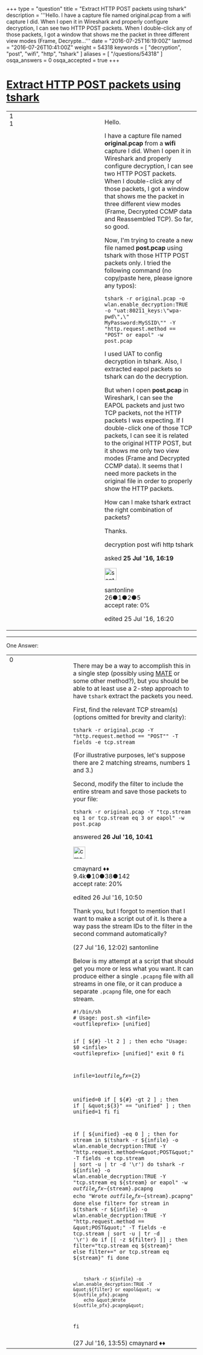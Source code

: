 +++
type = "question"
title = "Extract HTTP POST packets using tshark"
description = '''Hello. I have a capture file named original.pcap from a wifi capture I did. When I open it in Wireshark and properly configure decryption, I can see two HTTP POST packets. When I double-click any of those packets, I got a window that shows me the packet in three different view modes (Frame, Decrypte...'''
date = "2016-07-25T16:19:00Z"
lastmod = "2016-07-26T10:41:00Z"
weight = 54318
keywords = [ "decryption", "post", "wifi", "http", "tshark" ]
aliases = [ "/questions/54318" ]
osqa_answers = 0
osqa_accepted = true
+++

<div class="headNormal">

# [Extract HTTP POST packets using tshark](/questions/54318/extract-http-post-packets-using-tshark)

</div>

<div id="main-body">

<div id="askform">

<table id="question-table" style="width:100%;"><colgroup><col style="width: 50%" /><col style="width: 50%" /></colgroup><tbody><tr class="odd"><td style="width: 30px; vertical-align: top"><div class="vote-buttons"><div id="post-54318-score" class="post-score" title="current number of votes">1</div><div id="favorite-count" class="favorite-count">1</div></div></td><td><div id="item-right"><div class="question-body"><p>Hello.</p><p>I have a capture file named <strong>original.pcap</strong> from a <strong>wifi</strong> capture I did. When I open it in Wireshark and properly configure decryption, I can see two HTTP POST packets. When I double-click any of those packets, I got a window that shows me the packet in three different view modes (Frame, Decrypted CCMP data and Reassembled TCP). So far, so good.</p><p>Now, I'm trying to create a new file named <strong>post.pcap</strong> using tshark with those HTTP POST packets only. I tried the following command (no copy/paste here, please ignore any typos):</p><pre><code>tshark -r original.pcap -o wlan.enable_decryption:TRUE -o &quot;uat:80211_keys:\&quot;wpa-pwd\&quot;,\&quot; MyPassword:MySSID\&quot;&quot; -Y &quot;http.request.method == &quot;POST&quot; or eapol&quot; -w post.pcap</code></pre><p>I used UAT to config decryption in tshark. Also, I extracted eapol packets so tshark can do the decryption.</p><p>But when I open <strong>post.pcap</strong> in Wireshark, I can see the EAPOL packets and just two TCP packets, not the HTTP packets I was expecting. If I double-click one of those TCP packets, I can see it is related to the original HTTP POST, but it shows me only two view modes (Frame and Decrypted CCMP data). It seems that I need more packets in the original file in order to properly show the HTTP packets.</p><p>How can I make tshark extract the right combination of packets?</p><p>Thanks.</p></div><div id="question-tags" class="tags-container tags">decryption post wifi http tshark</div><div id="question-controls" class="post-controls"></div><div class="post-update-info-container"><div class="post-update-info post-update-info-user"><p>asked <strong>25 Jul '16, 16:19</strong></p><img src="https://secure.gravatar.com/avatar/54559ac204942f500ad5382cdc8dcc46?s=32&amp;d=identicon&amp;r=g" class="gravatar" width="32" height="32" alt="santonline&#39;s gravatar image" /><p>santonline<br />
<span class="score" title="26 reputation points">26</span><span title="1 badges"><span class="badge1">●</span><span class="badgecount">1</span></span><span title="2 badges"><span class="silver">●</span><span class="badgecount">2</span></span><span title="5 badges"><span class="bronze">●</span><span class="badgecount">5</span></span><br />
<span class="accept_rate" title="Rate of the user&#39;s accepted answers">accept rate:</span> <span title="santonline has no accepted answers">0%</span></p></div><div class="post-update-info post-update-info-edited"><p>edited 25 Jul '16, 16:20</p></div></div><div id="comments-container-54318" class="comments-container"></div><div id="comment-tools-54318" class="comment-tools"></div><div class="clear"></div><div id="comment-54318-form-container" class="comment-form-container"></div><div class="clear"></div></div></td></tr></tbody></table>

------------------------------------------------------------------------

<div class="tabBar">

<span id="sort-top"></span>

<div class="headQuestions">

One Answer:

</div>

</div>

<span id="54347"></span>

<div id="answer-container-54347" class="answer accepted-answer">

<table style="width:100%;"><colgroup><col style="width: 50%" /><col style="width: 50%" /></colgroup><tbody><tr class="odd"><td style="width: 30px; vertical-align: top"><div class="vote-buttons"><div id="post-54347-score" class="post-score" title="current number of votes">0</div></div></td><td><div class="item-right"><div class="answer-body"><p>There may be a way to accomplish this in a single step (possibly using <a href="https://wiki.wireshark.org/Mate">MATE</a> or some other method?), but you should be able to at least use a 2-step approach to have <code>tshark</code> extract the packets you need.</p><p>First, find the relevant TCP stream(s) (options omitted for brevity and clarity):</p><pre><code>tshark -r original.pcap -Y &quot;http.request.method == &quot;POST&quot;&quot; -T fields -e tcp.stream</code></pre><p>(For illustrative purposes, let's suppose there are 2 matching streams, numbers 1 and 3.)</p><p>Second, modify the filter to include the entire stream and save those packets to your file:</p><pre><code>tshark -r original.pcap -Y &quot;tcp.stream eq 1 or tcp.stream eq 3 or eapol&quot; -w post.pcap</code></pre></div><div class="answer-controls post-controls"></div><div class="post-update-info-container"><div class="post-update-info post-update-info-user"><p>answered <strong>26 Jul '16, 10:41</strong></p><img src="https://secure.gravatar.com/avatar/55158e2322c4e365a5e0a4a0ac3fbcef?s=32&amp;d=identicon&amp;r=g" class="gravatar" width="32" height="32" alt="cmaynard&#39;s gravatar image" /><p>cmaynard ♦♦<br />
<span class="score" title="9361 reputation points"><span>9.4k</span></span><span title="10 badges"><span class="badge1">●</span><span class="badgecount">10</span></span><span title="38 badges"><span class="silver">●</span><span class="badgecount">38</span></span><span title="142 badges"><span class="bronze">●</span><span class="badgecount">142</span></span><br />
<span class="accept_rate" title="Rate of the user&#39;s accepted answers">accept rate:</span> <span title="cmaynard has 108 accepted answers">20%</span></p></div><div class="post-update-info post-update-info-edited"><p>edited 26 Jul '16, 10:50</p></div></div><div id="comments-container-54347" class="comments-container"><span id="54378"></span><div id="comment-54378" class="comment"><div id="post-54378-score" class="comment-score"></div><div class="comment-text"><p>Thank you, but I forgot to mention that I want to make a script out of it. Is there a way pass the stream IDs to the filter in the second command automatically?</p></div><div id="comment-54378-info" class="comment-info"><span class="comment-age">(27 Jul '16, 12:02)</span> santonline</div></div><span id="54379"></span><div id="comment-54379" class="comment"><div id="post-54379-score" class="comment-score"></div><div class="comment-text"><p>Below is my attempt at a script that should get you more or less what you want. It can produce either a single <code>.pcapng</code> file with all streams in one file, or it can produce a separate <code>.pcapng</code> file, one for each stream.</p><pre><code>#!/bin/sh
# Usage: post.sh &lt;infile&gt; &lt;outfileprefix&gt; [unified]

if [ ${#} -lt 2 ] ; then
        echo &quot;Usage: $0 &lt;infile&gt; &lt;outfileprefix&gt; [unified]&quot;
        exit 0
fi

infile=${1}
outfile_pfx=${2}

unified=0
if [ ${#} -gt 2 ] ; then
        if [ &quot;${3}&quot; == &quot;unified&quot; ] ; then
                unified=1
        fi
fi

if [ ${unified} -eq 0 ] ; then
        for stream in $(tshark -r ${infile} -o wlan.enable_decryption:TRUE -Y &quot;http.request.method==\&quot;POST\&quot;&quot; -T fields -e tcp.stream | sort -u | tr -d &#39;\r&#39;)
        do
                tshark -r ${infile} -o wlan.enable_decryption:TRUE -Y &quot;tcp.stream eq ${stream} or eapol&quot; -w ${outfile_pfx}-${stream}.pcapng
                echo &quot;Wrote ${outfile_pfx}-${stream}.pcapng&quot;
        done
else
        filter=
        for stream in $(tshark -r ${infile} -o wlan.enable_decryption:TRUE -Y &quot;http.request.method == \&quot;POST\&quot;&quot; -T fields -e tcp.stream | sort -u | tr -d &#39;\r&#39;)
        do
                if [[ -z ${filter}  ]] ; then
                        filter=&quot;tcp.stream eq ${stream}&quot;
                else
                        filter+=&quot; or tcp.stream eq ${stream}&quot;
                fi
        done

        tshark -r ${infile} -o wlan.enable_decryption:TRUE -Y &quot;${filter} or eapol&quot; -w ${outfile_pfx}.pcapng
        echo &quot;Wrote ${outfile_pfx}.pcapng&quot;
fi</code></pre></div><div id="comment-54379-info" class="comment-info"><span class="comment-age">(27 Jul '16, 13:55)</span> cmaynard ♦♦</div></div></div><div id="comment-tools-54347" class="comment-tools"></div><div class="clear"></div><div id="comment-54347-form-container" class="comment-form-container"></div><div class="clear"></div></div></td></tr></tbody></table>

</div>

<div class="paginator-container-left">

</div>

</div>

</div>

